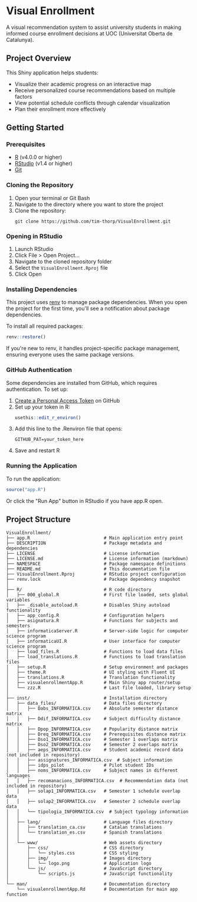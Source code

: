 # Visual Enrollment

A visual recommendation system to assist university students in making informed course enrollment decisions at UOC (Universitat Oberta de Catalunya).

## Project Overview

This Shiny application helps students:  

- Visualize their academic progress on an interactive map  
- Receive personalized course recommendations based on multiple factors  
- View potential schedule conflicts through calendar visualization  
- Plan their enrollment more effectively  

## Getting Started

### Prerequisites

- [R](https://www.r-project.org/) (v4.0.0 or higher)
- [RStudio](https://posit.co/download/rstudio-desktop/) (v1.4 or higher)
- [Git](https://git-scm.com/downloads)

### Cloning the Repository

1. Open your terminal or Git Bash
2. Navigate to the directory where you want to store the project
3. Clone the repository:
   ```
   git clone https://github.com/tim-thorp/VisualEnrollment.git
   ```

### Opening in RStudio

1. Launch RStudio
2. Click File > Open Project...
3. Navigate to the cloned repository folder
4. Select the `VisualEnrollment.Rproj` file
5. Click Open

### Installing Dependencies

This project uses [renv](https://rstudio.github.io/renv/) to manage package dependencies. When you open the project for the first time, you'll see a notification about package dependencies.

To install all required packages:

```r
renv::restore()
```

If you're new to renv, it handles project-specific package management, ensuring everyone uses the same package versions.

### GitHub Authentication

Some dependencies are installed from GitHub, which requires authentication. To set up:

1. [Create a Personal Access Token](https://docs.github.com/en/authentication/keeping-your-account-and-data-secure/creating-a-personal-access-token) on GitHub
2. Set up your token in R:
   ```r
   usethis::edit_r_environ()
   ```
3. Add this line to the .Renviron file that opens:
   ```
   GITHUB_PAT=your_token_here
   ```
4. Save and restart R

### Running the Application

To run the application:

```r
source("app.R")
```

Or click the "Run App" button in RStudio if you have app.R open.

## Project Structure

```
VisualEnrollment/  
├── app.R                            # Main application entry point  
├── DESCRIPTION                      # Package metadata and dependencies  
├── LICENSE                          # License information  
├── LICENSE.md                       # License information (markdown)  
├── NAMESPACE                        # Package namespace definitions  
├── README.md                        # This documentation file  
├── VisualEnrollment.Rproj           # RStudio project configuration  
├── renv.lock                        # Package dependency snapshot  
│  
├── R/                               # R code directory  
│   ├── 000_global.R                 # First file loaded, sets global variables  
│   ├── _disable_autoload.R          # Disables Shiny autoload functionality  
│   ├── app_config.R                 # Configuration helpers  
│   ├── asignatura.R                 # Functions for subjects and semesters  
│   ├── informaticaServer.R          # Server-side logic for computer science program  
│   ├── informaticaUI.R              # User interface for computer science program  
│   ├── load_files.R                 # Functions to load data files  
│   ├── load_translations.R          # Functions to load translation files  
│   ├── setup.R                      # Setup environment and packages  
│   ├── theme.R                      # UI styling with Fluent UI  
│   ├── translations.R               # Translation functionality  
│   ├── visualenrollmentApp.R        # Main Shiny app router/setup  
│   └── zzz.R                        # Last file loaded, library setup  
│  
├── inst/                            # Installation directory  
│   ├── data_files/                  # Data files directory  
│   │   ├── Dabs_INFORMATICA.csv     # Absolute semester distance matrix  
│   │   ├── Ddif_INFORMATICA.csv     # Subject difficulty distance matrix  
│   │   ├── Dpop_INFORMATICA.csv     # Popularity distance matrix  
│   │   ├── Dreq_INFORMATICA.csv     # Prerequisites distance matrix  
│   │   ├── Dso1_INFORMATICA.csv     # Semester 1 overlaps matrix  
│   │   ├── Dso2_INFORMATICA.csv     # Semester 2 overlaps matrix  
│   │   ├── aeps_INFORMATICA.csv     # Student academic record data (not included in repository)  
│   │   ├── assignatures_INFORMATICA.csv  # Subject information  
│   │   ├── idps_pilot               # Pilot student IDs  
│   │   ├── noms_INFORMATICA.csv     # Subject names in different languages  
│   │   ├── recomanacions_INFORMATICA.csv  # Recommendation data (not included in repository)  
│   │   ├── solap1_INFORMATICA.csv   # Semester 1 schedule overlap data  
│   │   ├── solap2_INFORMATICA.csv   # Semester 2 schedule overlap data  
│   │   └── tipologia_INFORMATICA.csv  # Subject typology information  
│   │  
│   ├── lang/                        # Language files directory  
│   │   ├── translation_ca.csv       # Catalan translations  
│   │   └── translation_es.csv       # Spanish translations  
│   │  
│   └── www/                         # Web assets directory  
│       ├── css/                     # CSS directory  
│       │   └── styles.css           # CSS styling  
│       ├── img/                     # Images directory  
│       │   └── logo.png             # Application logo  
│       └── js/                      # JavaScript directory  
│           └── scripts.js           # JavaScript functionality  
│  
└── man/                             # Documentation directory  
    └── visualenrollmentApp.Rd       # Documentation for main app function
```